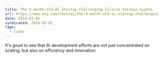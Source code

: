 ```yaml
---
title: The 9-month-old AI Startup Challenging Silicon Valleys Giants
url: https://www.wsj.com/tech/ai/the-9-month-old-ai-startup-challenging-silicon-valleys-giants-ee2e4c48
date: 2024-03-02
syndicated: 2024-03-02
tags:
  - links
---
```


It's good to see that AI development efforts are not just concentrated on scaling, but also on efficiency and innovation.

